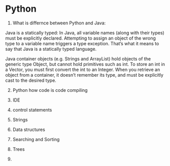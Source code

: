 # Python

1. What is differnce between Python and Java:

Java is a statically typed:  In Java, all variable names (along with their types) must be explicitly declared. Attempting to assign an object of the wrong type to a variable name triggers a type exception. That’s what it means to say that Java is a statically typed language.

Java container objects (e.g. Strings and ArrayList) hold objects of the generic type Object, but cannot hold primitives such as int. To store an int in a Vector, you must first convert the int to an Integer. When you retrieve an object from a container, it doesn’t remember its type, and must be explicitly cast to the desired type.



2. Python how code is code compiling  

3. IDE 

4. control statements

5. Strings 

6. Data structures 

7. Searching and Sorting 

8. Trees 

9. 


